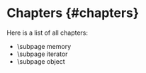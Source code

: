 Chapters {#chapters}
========

Here is a list of all chapters:

- \subpage memory
- \subpage iterator
- \subpage object
